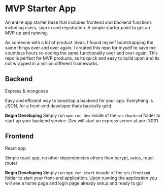 # MVP Starter App

An entire app starter base that includes frontend and backend functions including users, sign in and registration. A simple starter point to get an MVP up and running.

As someone with a lot of product ideas, I found myself bootstrapping the same things over and over again. I created this repo for myself to save me countless hours re-coding the same functionality over and over again. This repo is perfect for MVP products, as its quick and easy to build upon and its not wrapped in a million different frameworks.

## Backend
Express & mongoose

Easy and efficient way to boostrap a backend for your app. Everything is JSON, for a front-end developer thats basically gold. 

**Begin Developing**
Simply run `npm run dev` inside of the `src/backend` folder to start up your backend service. Dev will start an express server at port 3001.


## Frontend
React app

Simple react app, no other dependencies others than bcrypt, axios, react router

**Begin Developing**
Simply run `npm run start` insode of the `src/frontend` folder to start your front-end application. Upon running the application you will see a home page and login page already setup and ready to go!